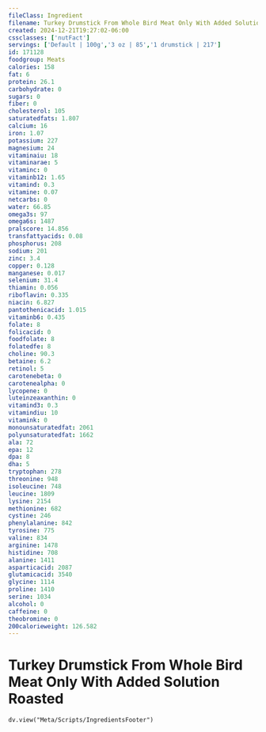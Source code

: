```yaml
---
fileClass: Ingredient
filename: Turkey Drumstick From Whole Bird Meat Only With Added Solution Roasted
created: 2024-12-21T19:27:02-06:00
cssclasses: ['nutFact']
servings: ['Default | 100g','3 oz | 85','1 drumstick | 217']
id: 171128
foodgroup: Meats
calories: 158
fat: 6
protein: 26.1
carbohydrate: 0
sugars: 0
fiber: 0
cholesterol: 105
saturatedfats: 1.807
calcium: 16
iron: 1.07
potassium: 227
magnesium: 24
vitaminaiu: 18
vitaminarae: 5
vitaminc: 0
vitaminb12: 1.65
vitamind: 0.3
vitamine: 0.07
netcarbs: 0
water: 66.85
omega3s: 97
omega6s: 1487
pralscore: 14.856
transfattyacids: 0.08
phosphorus: 208
sodium: 201
zinc: 3.4
copper: 0.128
manganese: 0.017
selenium: 31.4
thiamin: 0.056
riboflavin: 0.335
niacin: 6.827
pantothenicacid: 1.015
vitaminb6: 0.435
folate: 8
folicacid: 0
foodfolate: 8
folatedfe: 8
choline: 90.3
betaine: 6.2
retinol: 5
carotenebeta: 0
carotenealpha: 0
lycopene: 0
luteinzeaxanthin: 0
vitamind3: 0.3
vitamindiu: 10
vitamink: 0
monounsaturatedfat: 2061
polyunsaturatedfat: 1662
ala: 72
epa: 12
dpa: 8
dha: 5
tryptophan: 278
threonine: 948
isoleucine: 748
leucine: 1809
lysine: 2154
methionine: 682
cystine: 246
phenylalanine: 842
tyrosine: 775
valine: 834
arginine: 1478
histidine: 708
alanine: 1411
asparticacid: 2087
glutamicacid: 3540
glycine: 1114
proline: 1410
serine: 1034
alcohol: 0
caffeine: 0
theobromine: 0
200calorieweight: 126.582
---
```


# Turkey Drumstick From Whole Bird Meat Only With Added Solution Roasted

```dataviewjs
dv.view("Meta/Scripts/IngredientsFooter")
```